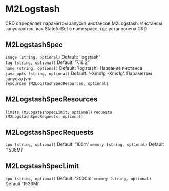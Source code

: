 # M2Logstash
CRD определяет параметры запуска инстансов M2Logstash. Инстансы запускаются, как StatefulSet в namespace, где установлена CRD

## M2LogstashSpec
`image (string, optional)` Default: 'logstash'\
`tag (string, optional)` Default: '7.16.2'\
`name (string, optional)` Default: 'logstash'. Название инстанса\
`java_opts (string, optional)` Default: '-Xmx1g -Xms1g'. Параметры запуска jvm\
`resources (M2LogstashSpecResources, optional)`

## M2LogstashSpecResources
`limits (M2LogstashSpecLimit, optional)`
`requests (M2LogstashSpecRequests, optional)`

## M2LogstashSpecRequests
`cpu (string, optional)` Default: '100m'
`memory (string, optional)` Default '1536Mi'

## M2LogstashSpecLimit
`cpu (string, optional)` Default: '2000m'
`memory (string, optional)` Default '1536Mi'